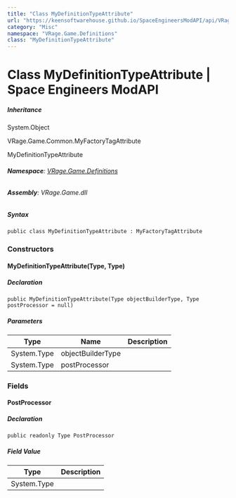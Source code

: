 ```yaml
---
title: "Class MyDefinitionTypeAttribute"
url: "https://keensoftwarehouse.github.io/SpaceEngineersModAPI/api/VRage.Game.Definitions.MyDefinitionTypeAttribute.html"
category: "Misc"
namespace: "VRage.Game.Definitions"
class: "MyDefinitionTypeAttribute"
---
```


# Class MyDefinitionTypeAttribute | Space Engineers ModAPI

##### Inheritance

System.Object

VRage.Game.Common.MyFactoryTagAttribute

MyDefinitionTypeAttribute

###### **Namespace**: [VRage.Game.Definitions](https://keensoftwarehouse.github.io/SpaceEngineersModAPI/api/VRage.Game.Definitions.html)

###### **Assembly**: VRage.Game.dll

##### Syntax

```
public class MyDefinitionTypeAttribute : MyFactoryTagAttribute
```

### [](#constructors)Constructors

#### [](#VRage_Game_Definitions_MyDefinitionTypeAttribute__ctor_System_Type_System_Type_)MyDefinitionTypeAttribute(Type, Type)

##### Declaration

```
public MyDefinitionTypeAttribute(Type objectBuilderType, Type postProcessor = null)
```

##### Parameters

| Type | Name | Description |
| --- | --- | --- |
| System.Type | objectBuilderType |     |
| System.Type | postProcessor |     |

### [](#fields)Fields

#### [](#VRage_Game_Definitions_MyDefinitionTypeAttribute_PostProcessor)PostProcessor

##### Declaration

```
public readonly Type PostProcessor
```

##### Field Value

| Type | Description |
| --- | --- |
| System.Type |     |